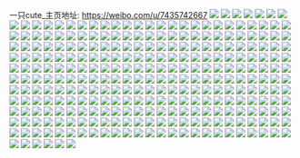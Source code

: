 一只cute_主页地址: https://weibo.com/u/7435742667 
![](https://wx4.sinaimg.cn/mw2000/0087dCllgy1h8s042e1loj31s02dc4qq.jpg) 
![](https://wx4.sinaimg.cn/mw2000/0087dCllgy1h8s04b57bpj31s02dce82.jpg) 
![](https://wx4.sinaimg.cn/mw2000/0087dCllgy1h8s04jtqcnj31s02dcb2a.jpg) 
![](https://wx4.sinaimg.cn/mw2000/0087dCllgy1h8s04yo7vtj332s41cqvd.jpg) 
![](https://wx4.sinaimg.cn/mw2000/0087dCllgy1h8otfv0q9jj30xc3pdb29.jpg) 
![](https://wx4.sinaimg.cn/mw2000/0087dCllgy1h8otme82vdj30xc3pcqv5.jpg) 
![](https://wx4.sinaimg.cn/mw2000/0087dCllgy1h8otda62qxj30xc3pd1ky.jpg) 
![](https://wx4.sinaimg.cn/mw2000/0087dCllgy1h8otliagwqj30xc3pcnpd.jpg) 
![](https://wx4.sinaimg.cn/mw2000/0087dCllgy1h8otdpghumj31eo1vke5n.jpg) 
![](https://wx4.sinaimg.cn/mw2000/0087dCllgy1h8otn0itshj30xc3pee81.jpg) 
![](https://wx4.sinaimg.cn/mw2000/0087dCllgy1h8mo7yof8cj31m825mkjl.jpg) 
![](https://wx4.sinaimg.cn/mw2000/0087dCllgy1h8mo809yvyj313j1gr4qp.jpg) 
![](https://wx4.sinaimg.cn/mw2000/0087dCllgy1h8bxevwuufj30xc3pchdt.jpg) 
![](https://wx4.sinaimg.cn/mw2000/0087dCllgy1h8bxen1e81j30xc3uxe81.jpg) 
![](https://wx4.sinaimg.cn/mw2000/0087dCllgy1h8bxd6bimfj30xc462npd.jpg) 
![](https://wx4.sinaimg.cn/mw2000/0087dCllgy1h8bxdf0gmaj30xc462qv5.jpg) 
![](https://wx4.sinaimg.cn/mw2000/0087dCllgy1h8bxqusqauj315o334npd.jpg) 
![](https://wx4.sinaimg.cn/mw2000/0087dCllgy1h8bhzhpglbj31el1zn1kx.jpg) 
![](https://wx4.sinaimg.cn/mw2000/0087dCllgy1h8bhzotrt6j31s02dcnpd.jpg) 
![](https://wx4.sinaimg.cn/mw2000/0087dCllgy1h8bhzqmln0j31s02dc4qp.jpg) 
![](https://wx4.sinaimg.cn/mw2000/0087dCllgy1h8bhzsu9ooj31ln2bh7wh.jpg) 
![](https://wx4.sinaimg.cn/mw2000/0087dCllgy1h8679hrnw1j323u35sqv7.jpg) 
![](https://wx4.sinaimg.cn/mw2000/0087dCllgy1h8679n38rhj323u35sqv7.jpg) 
![](https://wx4.sinaimg.cn/mw2000/0087dCllgy1h867a9h3phj323u35snpf.jpg) 
![](https://wx4.sinaimg.cn/mw2000/0087dCllgy1h8679yavy0j323u35sqv7.jpg) 
![](https://wx4.sinaimg.cn/mw2000/0087dCllgy1h867a4aby1j323u35skjn.jpg) 
![](https://wx4.sinaimg.cn/mw2000/0087dCllgy1h8679sowntj323u35sx6r.jpg) 
![](https://wx4.sinaimg.cn/mw2000/0087dCllgy1h867aiobfaj323u35s7wj.jpg) 
![](https://wx4.sinaimg.cn/mw2000/0087dCllgy1h867ae4ag4j323u35se83.jpg) 
![](https://wx4.sinaimg.cn/mw2000/0087dCllgy1h867cdyz54j323u35se83.jpg) 
![](https://wx4.sinaimg.cn/mw2000/0087dCllgy1h867aldafdj31ly2eyu0x.jpg) 
![](https://wx4.sinaimg.cn/mw2000/0087dCllgy1h867awm5oyj323u35sb2b.jpg) 
![](https://wx4.sinaimg.cn/mw2000/0087dCllgy1h867b1vq2rj323u35shdv.jpg) 
![](https://wx4.sinaimg.cn/mw2000/0087dCllgy1h867c2ca16j323u35sx6q.jpg) 
![](https://wx4.sinaimg.cn/mw2000/0087dCllgy1h867bf2lghj323u35snpf.jpg) 
![](https://wx4.sinaimg.cn/mw2000/0087dCllgy1h867bqvfnlj323u35se83.jpg) 
![](https://wx4.sinaimg.cn/mw2000/0087dCllgy1h7foctpuj1j31s02dcu0x.jpg) 
![](https://wx4.sinaimg.cn/mw2000/0087dCllgy1h7focvzz8kj31sc2dsqv5.jpg) 
![](https://wx4.sinaimg.cn/mw2000/0087dCllgy1h7focz0l4xj31s02dcu0x.jpg) 
![](https://wx4.sinaimg.cn/mw2000/0087dCllgy1h7fod92y8xj316o1kwq7s.jpg) 
![](https://wx4.sinaimg.cn/mw2000/0087dCllgy1h7fod44izgj316o1kw7rb.jpg) 
![](https://wx4.sinaimg.cn/mw2000/0087dCllgy1h7fod5u5bmj31sc2dshdt.jpg) 
![](https://wx4.sinaimg.cn/mw2000/0087dCllgy1h7fod6wkllj31sc2dsqv5.jpg) 
![](https://wx4.sinaimg.cn/mw2000/0087dCllgy1h78nl69rofj31s02dckjl.jpg) 
![](https://wx4.sinaimg.cn/mw2000/0087dCllgy1h78nlee61sj31s02dchdt.jpg) 
![](https://wx4.sinaimg.cn/mw2000/0087dCllgy1h78nl8yq7rj31s02dcnpd.jpg) 
![](https://wx4.sinaimg.cn/mw2000/0087dCllgy1h78nlav51bj31s02dce81.jpg) 
![](https://wx4.sinaimg.cn/mw2000/0087dCllgy1h78nlg3jxjj31s02dcwhv.jpg) 
![](https://wx4.sinaimg.cn/mw2000/0087dCllgy1h78nlcqrotj31s02dcnpd.jpg) 
![](https://wx4.sinaimg.cn/mw2000/0087dCllgy1h5lf8s5w07j30t01fkgzv.jpg) 
![](https://wx4.sinaimg.cn/mw2000/0087dCllgy1h5lf8stj2gj30t71h7kah.jpg) 
![](https://wx4.sinaimg.cn/mw2000/0087dCllgy1h5lf8tqp8fj30wi1iee1z.jpg) 
![](https://wx4.sinaimg.cn/mw2000/0087dCllgy1h5lf8ucswtj30tu1e8ast.jpg) 
![](https://wx4.sinaimg.cn/mw2000/0087dCllgy1h4922xmt9yj323u35s7wh.jpg) 
![](https://wx4.sinaimg.cn/mw2000/0087dCllgy1h4922viv34j325c35r1kz.jpg) 
![](https://wx4.sinaimg.cn/mw2000/0087dCllgy1h4922woojwj31vo35de81.jpg) 
![](https://wx4.sinaimg.cn/mw2000/0087dCllgy1h45hqxzsxyj328a2z2x6q.jpg) 
![](https://wx4.sinaimg.cn/mw2000/0087dCllgy1h45hqwkmfpj32c0340x6q.jpg) 
![](https://wx4.sinaimg.cn/mw2000/0087dCllgy1h45hqz96wlj31qx2zu1ky.jpg) 
![](https://wx4.sinaimg.cn/mw2000/0087dCllgy1h45hqvi1czj323u35s1ky.jpg) 
![](https://wx4.sinaimg.cn/mw2000/0087dCllgy1h45hr09c9sj31r0340u0x.jpg) 
![](https://wx4.sinaimg.cn/mw2000/0087dCllgy1h3konblguqj323u35shdu.jpg) 
![](https://wx4.sinaimg.cn/mw2000/0087dCllgy1h3kon9qyz8j322m3404qq.jpg) 
![](https://wx4.sinaimg.cn/mw2000/0087dCllgy1h3kon6g3lvj323u35s7wi.jpg) 
![](https://wx4.sinaimg.cn/mw2000/0087dCllgy1h3kondfjrjj32j83e51ky.jpg) 
![](https://wx4.sinaimg.cn/mw2000/0087dCllgy1h3kon7ws7ij31k033vb29.jpg) 
![](https://wx4.sinaimg.cn/mw2000/0087dCllgy1h2wmhjau1tj323t33rx6r.jpg) 
![](https://wx4.sinaimg.cn/mw2000/0087dCllgy1h2wmhiaremj323u35skjn.jpg) 
![](https://wx4.sinaimg.cn/mw2000/0087dCllgy1h2wmh6guo2j323u35snpe.jpg) 
![](https://wx4.sinaimg.cn/mw2000/0087dCllgy1h2wmgxxysfj323u35skjm.jpg) 
![](https://wx4.sinaimg.cn/mw2000/0087dCllgy1h2wmiadbxhj323u35s1kz.jpg) 
![](https://wx4.sinaimg.cn/mw2000/0087dCllgy1h2wmi9hld9j31rv35snpe.jpg) 
![](https://wx4.sinaimg.cn/mw2000/0087dCllgy1h2wmhrpv4bj31ru35re81.jpg) 
![](https://wx4.sinaimg.cn/mw2000/0087dCllgy1h2h7m6xtprj31c61yc7uv.jpg) 
![](https://wx4.sinaimg.cn/mw2000/0087dCllgy1h2h7m5jhclj31aw1ycqt6.jpg) 
![](https://wx4.sinaimg.cn/mw2000/0087dCllgy1h2h7m782g2j31fe1yc1kx.jpg) 
![](https://wx4.sinaimg.cn/mw2000/0087dCllgy1h2h7m5hhwsj31aw1ycqkw.jpg) 
![](https://wx4.sinaimg.cn/mw2000/0087dCllgy1h2h7m5hqyfj31aw1yc7l2.jpg) 
![](https://wx4.sinaimg.cn/mw2000/0087dCllgy1h1wmz3iya3j30u013qgpx.jpg) 
![](https://wx4.sinaimg.cn/mw2000/0087dCllgy1h1wmz4jxdfj30u0141jwj.jpg) 
![](https://wx4.sinaimg.cn/mw2000/0087dCllgy1h1wmz4hxhwj30u0141jwd.jpg) 
![](https://wx4.sinaimg.cn/mw2000/0087dCllgy1h1wmz43eixj30u0140wib.jpg) 
![](https://wx4.sinaimg.cn/mw2000/0087dCllgy1h1wmz49qenj30u0140q7v.jpg) 
![](https://wx4.sinaimg.cn/mw2000/0087dCllgy1h1wmz4irjgj30u0140124.jpg) 
![](https://wx4.sinaimg.cn/mw2000/0087dCllgy1h1l7zc97lgj32dc35shdx.jpg) 
![](https://wx4.sinaimg.cn/mw2000/0087dCllgy1h1l7yf0bgmj32dc35snph.jpg) 
![](https://wx4.sinaimg.cn/mw2000/0087dCllgy1h1l7ywmwg5j32dc35snph.jpg) 
![](https://wx4.sinaimg.cn/mw2000/0087dCllgy1h1l7xqmza8j32dc35su10.jpg) 
![](https://wx4.sinaimg.cn/mw2000/0087dCllgy1h1l7xy4halj329k30qkjp.jpg) 
![](https://wx4.sinaimg.cn/mw2000/0087dCllgy1h1l7zy7v23j32dc35skjp.jpg) 
![](https://wx4.sinaimg.cn/mw2000/0087dCllgy1h1l7zig1ocj322h2xkqv8.jpg) 
![](https://wx4.sinaimg.cn/mw2000/0087dCllgy1h1l80udqq5j32dc35se85.jpg) 
![](https://wx4.sinaimg.cn/mw2000/0087dCllgy1h1l80eujcmj32dc35se85.jpg) 
![](https://wx4.sinaimg.cn/mw2000/0087dCllgy1h1l81ad2w9j32dc35skjp.jpg) 
![](https://wx4.sinaimg.cn/mw2000/0087dCllgy1h152asb8nfj31yc0wi1kx.jpg) 
![](https://wx4.sinaimg.cn/mw2000/0087dCllgy1h14x254yx0j32dc35skjm.jpg) 
![](https://wx4.sinaimg.cn/mw2000/0087dCllgy1h14x277t4vj32dc35sx6p.jpg) 
![](https://wx4.sinaimg.cn/mw2000/0087dCllgy1h14x28fw6ij32dc35shdt.jpg) 
![](https://wx4.sinaimg.cn/mw2000/0087dCllgy1h14x238yvlj32dc35skjl.jpg) 
![](https://wx4.sinaimg.cn/mw2000/0087dCllgy1h0wwmqfolwj32812y31kz.jpg) 
![](https://wx4.sinaimg.cn/mw2000/0087dCllgy1h0wwm7yajtj32dc35snpe.jpg) 
![](https://wx4.sinaimg.cn/mw2000/0087dCllgy1h0wwlwg3qej323u35se82.jpg) 
![](https://wx4.sinaimg.cn/mw2000/0087dCllgy1h0wwm10z9oj323u35sx6q.jpg) 
![](https://wx4.sinaimg.cn/mw2000/0087dCllgy1h0wwmdn7jvj32c02vp4qq.jpg) 
![](https://wx4.sinaimg.cn/mw2000/0087dCllgy1h0wwmh0za8j32c03407wi.jpg) 
![](https://wx4.sinaimg.cn/mw2000/0087dCllly1gyx50prhu2j32c0340qv7.jpg) 
![](https://wx4.sinaimg.cn/mw2000/0087dCllly1gyx50qsw6bj32c0340npe.jpg) 
![](https://wx4.sinaimg.cn/mw2000/0087dCllly1gyx50sb54xj32c03404qr.jpg) 
![](https://wx4.sinaimg.cn/mw2000/0087dCllly1gyx50tnd1jj32c03401l0.jpg) 
![](https://wx4.sinaimg.cn/mw2000/0087dCllly1gyx50vlxyfj32c0340kjm.jpg) 
![](https://wx4.sinaimg.cn/mw2000/0087dCllly1gyx50o7mk1j32c0317b2b.jpg) 
![](https://wx4.sinaimg.cn/mw2000/0087dCllgy1gy2ksi0e4gj31n826zu0x.jpg) 
![](https://wx4.sinaimg.cn/mw2000/0087dCllgy1gy2ksmjr7xj31qk2be4qq.jpg) 
![](https://wx4.sinaimg.cn/mw2000/0087dCllgy1gy2kspemqxj32c03401kz.jpg) 
![](https://wx4.sinaimg.cn/mw2000/0087dCllgy1gy2ksqntukj32c03407wj.jpg) 
![](https://wx4.sinaimg.cn/mw2000/0087dCllgy1gy2ksru4eqj31901o0twh.jpg) 
![](https://wx4.sinaimg.cn/mw2000/0087dCllgy1gy2ksf8z4tj32c0340u0y.jpg) 
![](https://wx4.sinaimg.cn/mw2000/0087dCllgy1gxjqcju58gj326531e1kz.jpg) 
![](https://wx4.sinaimg.cn/mw2000/0087dCllgy1gxlo6pufqej322s2wpu0y.jpg) 
![](https://wx4.sinaimg.cn/mw2000/0087dCllgy1gxlo6s1vmvj325g30eqv5.jpg) 
![](https://wx4.sinaimg.cn/mw2000/0087dCllgy1gxlo6v45wej322m2wgkjm.jpg) 
![](https://wx4.sinaimg.cn/mw2000/0087dCllgy1gxlo6yautkj323s2y3qv6.jpg) 
![](https://wx4.sinaimg.cn/mw2000/0087dCllgy1gxlo74p6b6j32c0340qv6.jpg) 
![](https://wx4.sinaimg.cn/mw2000/0087dCllgy1gw5tovghryj32c0340x6q.jpg) 
![](https://wx4.sinaimg.cn/mw2000/0087dCllgy1gw5tp0r749j32c0340npg.jpg) 
![](https://wx4.sinaimg.cn/mw2000/0087dCllgy1gvzt88mncjj32c0340qv5.jpg) 
![](https://wx4.sinaimg.cn/mw2000/0087dCllgy1gvzt88q5k5j32c0340u0x.jpg) 
![](https://wx4.sinaimg.cn/mw2000/0087dCllgy1gvbh8vxzuqj60u01svzlq02.jpg) 
![](https://wx4.sinaimg.cn/mw2000/0087dCllgy1gvamgdj82mj60u0140qch02.jpg) 
![](https://wx4.sinaimg.cn/mw2000/0087dCllgy1gvamg8nagvj60u0140qcz02.jpg) 
![](https://wx4.sinaimg.cn/mw2000/0087dCllgy1gvamg5qwjhj60u0140tgb02.jpg) 
![](https://wx4.sinaimg.cn/mw2000/0087dCllgy1gv8135puksj60u0140wjk02.jpg) 
![](https://wx4.sinaimg.cn/mw2000/0087dCllgy1gv8160rxmkj60u00xmjys02.jpg) 
![](https://wx4.sinaimg.cn/mw2000/0087dCllgy1gv816g9uwzj60u0140q8b02.jpg) 
![](https://wx4.sinaimg.cn/mw2000/0087dCllgy1gv8160yshjj60u0140jw902.jpg) 
![](https://wx4.sinaimg.cn/mw2000/0087dCllgy1gv816fj0d1j60u00xbn4o02.jpg) 
![](https://wx4.sinaimg.cn/mw2000/0087dCllgy1gv816g8rerj60u0140wmp02.jpg) 
![](https://wx4.sinaimg.cn/mw2000/0087dCllgy1gv73i4ypnij61ky2dd4qp02.jpg) 
![](https://wx4.sinaimg.cn/mw2000/0087dCllgy1gv73i5y07gj61kx2dckjl02.jpg) 
![](https://wx4.sinaimg.cn/mw2000/0087dCllgy1gv73i6141qj61kw2dcnpd02.jpg) 
![](https://wx4.sinaimg.cn/mw2000/0087dCllgy1gv73i61zcqj61kx2ddkjl02.jpg) 
![](https://wx4.sinaimg.cn/mw2000/0087dCllgy1gv5h1esjisj60u014048t02.jpg) 
![](https://wx4.sinaimg.cn/mw2000/0087dCllgy1gv5h1g3vz4j60u0140thf02.jpg) 
![](https://wx4.sinaimg.cn/mw2000/0087dCllgy1gv5h1fiiewj60u0140qbx02.jpg) 
![](https://wx4.sinaimg.cn/mw2000/0087dCllgy1gv5h1fmuakj60u014045f02.jpg) 
![](https://wx4.sinaimg.cn/mw2000/0087dCllgy1gv5h1fo90gj60u0140qbb02.jpg) 
![](https://wx4.sinaimg.cn/mw2000/0087dCllgy1gv5h1fqg52j60u0140qdx02.jpg) 
![](https://wx4.sinaimg.cn/mw2000/0087dCllgy1guy1dqmpxfj61sc1scx6p02.jpg) 
![](https://wx4.sinaimg.cn/mw2000/0087dCllgy1guy1e3e0a3j62c02c01kz02.jpg) 
![](https://wx4.sinaimg.cn/mw2000/0087dCllgy1guy1e49agsj60w71thh2j02.jpg) 
![](https://wx4.sinaimg.cn/mw2000/0087dCllgy1gtvunru4n9j32c03404qr.jpg) 
![](https://wx4.sinaimg.cn/mw2000/0087dCllgy1gtbag3nwy2j32c0340e82.jpg) 
![](https://wx4.sinaimg.cn/mw2000/0087dCllgy1gtbag27i00j32c0340kjm.jpg) 
![](https://wx4.sinaimg.cn/mw2000/0087dCllgy1gt4gh3jh03j32c0340b2b.jpg) 
![](https://wx4.sinaimg.cn/mw2000/0087dCllgy1gt4gh5dfc6j32c03401kz.jpg) 
![](https://wx4.sinaimg.cn/mw2000/0087dCllgy1gt4gh78ablj32c0340kjm.jpg) 
![](https://wx4.sinaimg.cn/mw2000/0087dCllgy1gt4gh1ow8tj32c0340u0y.jpg) 
![](https://wx4.sinaimg.cn/mw2000/0087dCllgy1gsr79h51p2j32c0340npg.jpg) 
![](https://wx4.sinaimg.cn/mw2000/0087dCllgy1gsr79kegt2j329930cnpe.jpg) 
![](https://wx4.sinaimg.cn/mw2000/0087dCllgy1gsr79clpcrj329k30re83.jpg) 
![](https://wx4.sinaimg.cn/mw2000/0087dCllgy1gsr798wq75j31sc2dsqv5.jpg) 
![](https://wx4.sinaimg.cn/mw2000/0087dCllgy1gsr796ppoaj325b2v3npe.jpg) 
![](https://wx4.sinaimg.cn/mw2000/0087dCllgy1gsr79dvvfyj31sc2dsqv5.jpg) 
![](https://wx4.sinaimg.cn/mw2000/0087dCllgy1gspg47fviqj32c0340u0x.jpg) 
![](https://wx4.sinaimg.cn/mw2000/0087dCllgy1gr0kockl71j328h2zb1l0.jpg) 
![](https://wx4.sinaimg.cn/mw2000/0087dCllgy1gr0ko7rzn5j32c0340b2b.jpg) 
![](https://wx4.sinaimg.cn/mw2000/0087dCllgy1gr0kofrfc0j32c0340x6q.jpg) 
![](https://wx4.sinaimg.cn/mw2000/0087dCllgy1gr0ko9tp7wj32c0340u0y.jpg) 
![](https://wx4.sinaimg.cn/mw2000/0087dCllgy1gq43f67jlhj32c0340kjo.jpg) 
![](https://wx4.sinaimg.cn/mw2000/0087dCllgy1gq43f7gjquj32c0340hdw.jpg) 
![](https://wx4.sinaimg.cn/mw2000/0087dCllgy1gp7dmxg6lzj32c0340u0y.jpg) 
![](https://wx4.sinaimg.cn/mw2000/0087dCllgy1gp7dmyxzjrj32c0340x6q.jpg) 
![](https://wx4.sinaimg.cn/mw2000/0087dCllgy1gp7dn4ar4ij32c03401kz.jpg) 
![](https://wx4.sinaimg.cn/mw2000/0087dCllgy1gp7dn8n7ncj32c0340kjo.jpg) 
![](https://wx4.sinaimg.cn/mw2000/0087dCllgy1gp7dndbtlnj32c0340kjn.jpg) 
![](https://wx4.sinaimg.cn/mw2000/0087dCllgy1gp7dni5x56j32c0340e84.jpg) 
![](https://wx4.sinaimg.cn/mw2000/0087dCllgy1gp7dnq1d3pj32c0340npe.jpg) 
![](https://wx4.sinaimg.cn/mw2000/0087dCllgy1gp7dnv9vk7j32c0340u0y.jpg) 
![](https://wx4.sinaimg.cn/mw2000/0087dCllgy1gp7dnzsodaj32c0340kjn.jpg) 
![](https://wx4.sinaimg.cn/mw2000/0087dCllgy1gp7do53ea1j32c03407wi.jpg) 
![](https://wx4.sinaimg.cn/mw2000/0087dCllgy1gp7do7ewtjj32c03401l0.jpg) 
![](https://wx4.sinaimg.cn/mw2000/0087dCllgy1gp49zqev1mj32c0340kjm.jpg) 
![](https://wx4.sinaimg.cn/mw2000/0087dCllgy1goznpin2hlj32c0340x6s.jpg) 
![](https://wx4.sinaimg.cn/mw2000/0087dCllgy1goznoqoxvgj32c0340npf.jpg) 
![](https://wx4.sinaimg.cn/mw2000/0087dCllgy1goznovanbnj32c0340kjn.jpg) 
![](https://wx4.sinaimg.cn/mw2000/0087dCllgy1goznq51jrtj32c0340kjo.jpg) 
![](https://wx4.sinaimg.cn/mw2000/0087dCllgy1goznpbzy7gj32c0340e83.jpg) 
![](https://wx4.sinaimg.cn/mw2000/0087dCllgy1goznp2ymkoj32c0340kjn.jpg) 
![](https://wx4.sinaimg.cn/mw2000/0087dCllgy1goznp77eakj32c03407wj.jpg) 
![](https://wx4.sinaimg.cn/mw2000/0087dCllgy1goznpn7084j32bb333u0y.jpg) 
![](https://wx4.sinaimg.cn/mw2000/0087dCllgy1goznpsmm99j32c03404qs.jpg) 
![](https://wx4.sinaimg.cn/mw2000/0087dCllgy1goznpytl0pj32c0340kjo.jpg) 
![](https://wx4.sinaimg.cn/mw2000/0087dCllgy1goznqc9b0oj32c0340e85.jpg) 
![](https://wx4.sinaimg.cn/mw2000/0087dCllgy1goznoy2275j31sc2ds1ky.jpg) 
![](https://wx4.sinaimg.cn/mw2000/0087dCllgy1goyqyg8of6j32c03401l0.jpg) 
![](https://wx4.sinaimg.cn/mw2000/0087dCllgy1goyqyb79khj32c0340x6q.jpg) 
![](https://wx4.sinaimg.cn/mw2000/0087dCllgy1goyqykzv8mj32c03401l0.jpg) 
![](https://wx4.sinaimg.cn/mw2000/0087dCllgy1goyqyp9ixgj32c0340npf.jpg) 
![](https://wx4.sinaimg.cn/mw2000/0087dCllgy1goyqywudpmj32c0340u0y.jpg) 
![](https://wx4.sinaimg.cn/mw2000/0087dCllgy1goyqytdw3aj32c03407wj.jpg) 
![](https://wx4.sinaimg.cn/mw2000/0087dCllgy1goyqz0pryhj32c03404qr.jpg) 
![](https://wx4.sinaimg.cn/mw2000/0087dCllgy1goyr01hdcrj32c0340u0y.jpg) 
![](https://wx4.sinaimg.cn/mw2000/0087dCllgy1goyr0dmkdjj32c0340npe.jpg) 
![](https://wx4.sinaimg.cn/mw2000/0087dCllgy1goyr0ovexyj32c03401l1.jpg) 
![](https://wx4.sinaimg.cn/mw2000/0087dCllly1gooccrvdjdj32c03404qr.jpg) 
![](https://wx4.sinaimg.cn/mw2000/0087dCllly1gooccvsokij32c0340e83.jpg) 
![](https://wx4.sinaimg.cn/mw2000/0087dCllly1goocc54c5jj32by2yqb2b.jpg) 
![](https://wx4.sinaimg.cn/mw2000/0087dCllly1gooccppuw1j32c0340he2.jpg) 
![](https://wx4.sinaimg.cn/mw2000/0087dCllgy1goi1c9v1bsj32c0340npe.jpg) 
![](https://wx4.sinaimg.cn/mw2000/0087dCllgy1goi1cdbyijj32c03407wh.jpg) 
![](https://wx4.sinaimg.cn/mw2000/0087dCllgy1goi1cfuwfmj32c03404qp.jpg) 
![](https://wx4.sinaimg.cn/mw2000/0087dCllgy1goi1c5diavj32c03407wi.jpg) 
![](https://wx4.sinaimg.cn/mw2000/0087dCllgy1goi1c1stnkj32c0340e82.jpg) 
![](https://wx4.sinaimg.cn/mw2000/0087dCllgy1goi1ciq8lzj316j1kp7wh.jpg) 
![](https://wx4.sinaimg.cn/mw2000/0087dCllgy1gobgwv6kqkj32c0340x6r.jpg) 
![](https://wx4.sinaimg.cn/mw2000/0087dCllgy1gobgx1tcyvj32c0340npe.jpg) 
![](https://wx4.sinaimg.cn/mw2000/0087dCllgy1gobgwyw07ij32c0340npd.jpg) 
![](https://wx4.sinaimg.cn/mw2000/0087dCllgy1gobgwspb3oj32c0340x6q.jpg) 
![](https://wx4.sinaimg.cn/mw2000/0087dCllgy1gobgx88an8j32c02ronpd.jpg) 
![](https://wx4.sinaimg.cn/mw2000/0087dCllgy1gobgwxbj9jj32c0340hdu.jpg) 
![](https://wx4.sinaimg.cn/mw2000/0087dCllgy1gobgxba9f6j32c03404qr.jpg) 
![](https://wx4.sinaimg.cn/mw2000/0087dCllgy1gobgx6mrf3j32c0340kjo.jpg) 
![](https://wx4.sinaimg.cn/mw2000/0087dCllgy1gobgxdw2rgj32c0340npe.jpg) 
![](https://wx4.sinaimg.cn/mw2000/0087dCllgy1gnfa2ssm9yj31r0340u0x.jpg) 
![](https://wx4.sinaimg.cn/mw2000/0087dCllgy1gnfa2uiek4j31r0340hdt.jpg) 
![](https://wx4.sinaimg.cn/mw2000/0087dCllgy1gnfa2vakihj31r0340qv5.jpg) 
![](https://wx4.sinaimg.cn/mw2000/0087dCllgy1gnfa2rzogaj31r0340npd.jpg) 
![](https://wx4.sinaimg.cn/mw2000/0087dCllgy1gmpybqegupj32c0340hdt.jpg) 
![](https://wx4.sinaimg.cn/mw2000/0087dCllgy1gmpybrbfupj32c0340hdt.jpg) 
![](https://wx4.sinaimg.cn/mw2000/0087dCllgy1gmpybsvessj32c0340e81.jpg) 
![](https://wx4.sinaimg.cn/mw2000/0087dCllgy1gmpybw7584j32c0340e81.jpg) 
![](https://wx4.sinaimg.cn/mw2000/0087dCllgy1gmpybp5xyij32c0340x6p.jpg) 
![](https://wx4.sinaimg.cn/mw2000/0087dCllgy1gmpybs4f0fj32c0340hdt.jpg) 
![](https://wx4.sinaimg.cn/mw2000/0087dCllgy1gmpybtn4d4j32c0340e81.jpg) 
![](https://wx4.sinaimg.cn/mw2000/0087dCllgy1gmpybkjhrsj329z2whkjl.jpg) 
![](https://wx4.sinaimg.cn/mw2000/0087dCllgy1gmpybmwth4j32c03401kx.jpg) 
![](https://wx4.sinaimg.cn/mw2000/0087dCllgy1gmpybusyejj32c0340tzw.jpg) 
![](https://wx4.sinaimg.cn/mw2000/0087dCllgy1gkqf5ihfxnj32c0340hdu.jpg) 
![](https://wx4.sinaimg.cn/mw2000/0087dCllgy1gkqf5xjst8j32c03401l0.jpg) 
![](https://wx4.sinaimg.cn/mw2000/0087dCllgy1gkqf5lhuxbj32c0340npd.jpg) 
![](https://wx4.sinaimg.cn/mw2000/0087dCllgy1gkqf5fe9waj32c0340kjm.jpg) 
![](https://wx4.sinaimg.cn/mw2000/0087dCllgy1gkqf5rt1v7j32c0340x6r.jpg) 
![](https://wx4.sinaimg.cn/mw2000/0087dCllgy1gkqf5tlcibj32582uzqv5.jpg) 
![](https://wx4.sinaimg.cn/mw2000/0087dCllgy1gkp9f6t9ymj32c0340noa.jpg) 
![](https://wx4.sinaimg.cn/mw2000/0087dCllgy1gkp9fa80pij32c0340b29.jpg) 
![](https://wx4.sinaimg.cn/mw2000/0087dCllgy1gjzqk6pkjbj30rs557hdy.jpg) 
![](https://wx4.sinaimg.cn/mw2000/0087dCllgy1gjzqkbkyfoj30rs77a1l5.jpg) 
![](https://wx4.sinaimg.cn/mw2000/0087dCllgy1gjzqjzmn6kj30rs334qv7.jpg) 
![](https://wx4.sinaimg.cn/mw2000/0087dCllgy1gjzqka58bsj30rs6687wm.jpg) 
![](https://wx4.sinaimg.cn/mw2000/0087dCllgy1gju3gtb6w1j32c03404qq.jpg) 
![](https://wx4.sinaimg.cn/mw2000/0087dCllgy1gju3h0zs0yj32c0340npg.jpg) 
![](https://wx4.sinaimg.cn/mw2000/0087dCllgy1gju3gycwxlj32c0340npe.jpg) 
![](https://wx4.sinaimg.cn/mw2000/0087dCllgy1gju3h4gkawj32c03404qv.jpg) 
![](https://wx4.sinaimg.cn/mw2000/0087dCllgy1gjj86774cqj32c0340nph.jpg) 
![](https://wx4.sinaimg.cn/mw2000/0087dCllgy1gjj86liyubj32c0340kjt.jpg) 
![](https://wx4.sinaimg.cn/mw2000/0087dCllgy1gjj86ikv1dj32c0340e85.jpg) 
![](https://wx4.sinaimg.cn/mw2000/0087dCllgy1gjj8664sspj32c0340u10.jpg) 
![](https://wx4.sinaimg.cn/mw2000/0087dCllgy1gjj866b5sgj327e2xv1l0.jpg) 
![](https://wx4.sinaimg.cn/mw2000/0087dCllgy1gjj86jsu49j32c0340kjo.jpg) 
![](https://wx4.sinaimg.cn/mw2000/0087dCllgy1gjj86d8qsyj328s2zqu0y.jpg) 
![](https://wx4.sinaimg.cn/mw2000/0087dCllgy1gjj86dceuij32c0340hdv.jpg) 
![](https://wx4.sinaimg.cn/mw2000/0087dCllgy1gjj86czooej32c03407wj.jpg) 
![](https://wx4.sinaimg.cn/mw2000/0087dCllgy1gjh0wt7miqj32c0340e81.jpg) 
![](https://wx4.sinaimg.cn/mw2000/0087dCllgy1gjh0wtpmsuj32c0340e81.jpg) 
![](https://wx4.sinaimg.cn/mw2000/0087dCllgy1gjh0wtuui2j32c0340e82.jpg) 
![](https://wx4.sinaimg.cn/mw2000/0087dCllgy1gjfsnir698j32c0340b2a.jpg) 
![](https://wx4.sinaimg.cn/mw2000/0087dCllgy1gjfsnhtssoj32c03407wi.jpg) 
![](https://wx4.sinaimg.cn/mw2000/0087dCllgy1gjfsnhj09mj32c03404qp.jpg) 
![](https://wx4.sinaimg.cn/mw2000/0087dCllgy1gi0etp1827j31mb25q7wh.jpg) 
![](https://wx4.sinaimg.cn/mw2000/0087dCllgy1gi0euj16cqj30u0140b2a.jpg) 
![](https://wx4.sinaimg.cn/mw2000/0087dCllgy1gi0etrc16uj31mb25qhdt.jpg) 
![](https://wx4.sinaimg.cn/mw2000/0087dCllgy1gi0eujs2f2j30u0140hdu.jpg) 
![](https://wx4.sinaimg.cn/mw2000/0087dCllgy1gi0eupu0wmj30u01407wn.jpg) 
![](https://wx4.sinaimg.cn/mw2000/0087dCllgy1gi0eum3zv5j30rs2bc4qr.jpg) 
![](https://wx4.sinaimg.cn/mw2000/0087dCllgy1ghuce2oq0sj32c0340hdu.jpg) 
![](https://wx4.sinaimg.cn/mw2000/0087dCllgy1ghuce3lzdcj32c02c0x6p.jpg) 
![](https://wx4.sinaimg.cn/mw2000/0087dCllgy1ghuce97x43j32c03401lb.jpg) 
![](https://wx4.sinaimg.cn/mw2000/0087dCllgy1ghry7mf2wnj32c02c0hdy.jpg) 
![](https://wx4.sinaimg.cn/mw2000/0087dCllgy1ghry7k1pw9j31of2hj4qp.jpg) 
![](https://wx4.sinaimg.cn/mw2000/0087dCllgy1ghry7kakl9j32c02c0b29.jpg) 
![](https://wx4.sinaimg.cn/mw2000/0087dCllgy1ghnf59rmb7j31o01o0u0z.jpg) 
![](https://wx4.sinaimg.cn/mw2000/0087dCllgy1ghnf59wwd6j31o01o0kjn.jpg) 
![](https://wx4.sinaimg.cn/mw2000/0087dCllgy1ghnf5a0lutj31o01o0e83.jpg) 
![](https://wx4.sinaimg.cn/mw2000/0087dCllgy1ghnf58n04nj31m11ky1kx.jpg) 
![](https://wx4.sinaimg.cn/mw2000/0087dCllgy1ggijsrnmk0j32c02c07tw.jpg) 
![](https://wx4.sinaimg.cn/mw2000/0087dCllgy1ggik5rmycwj30u00u0x6p.jpg) 
![](https://wx4.sinaimg.cn/mw2000/0087dCllgy1ggik5t6r33j30u00u0qv7.jpg) 
![](https://wx4.sinaimg.cn/mw2000/0087dCllgy1ggijssjao2j31sg2dsdvo.jpg) 
